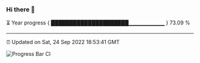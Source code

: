### Hi there 👋

⏳ Year progress { █████████████████████▁▁▁▁▁▁▁▁▁ } 73.09 %

---

⏰ Updated on Sat, 24 Sep 2022 18:53:41 GMT

![Progress Bar CI](https://github.com/liununu/liununu/workflows/Progress%20Bar%20CI/badge.svg)
